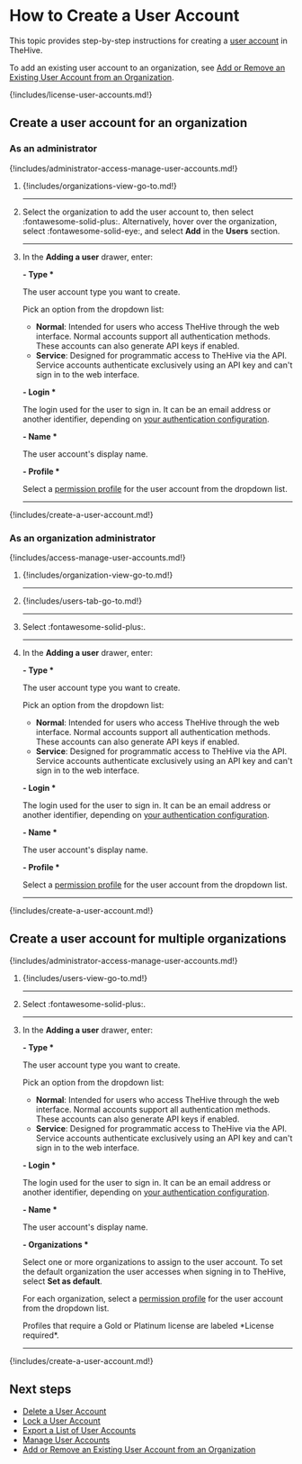 # How to Create a User Account

This topic provides step-by-step instructions for creating a [user account](about-user-accounts.md) in TheHive.

To add an existing user account to an organization, see [Add or Remove an Existing User Account from an Organization](../../../../administration/organizations/add-remove-an-existing-user-account-from-an-organization.md).

{!includes/license-user-accounts.md!}

## Create a user account for an organization

### As an administrator

{!includes/administrator-access-manage-user-accounts.md!}

1. {!includes/organizations-view-go-to.md!}

    ---

2. Select the organization to add the user account to, then select :fontawesome-solid-plus:. Alternatively, hover over the organization, select :fontawesome-solid-eye:, and select **Add** in the **Users** section.

    ---

3. In the **Adding a user** drawer, enter:

    **- Type \***

    The user account type you want to create.

    Pick an option from the dropdown list:

    * **Normal**: Intended for users who access TheHive through the web interface. Normal accounts support all authentication methods. These accounts can also generate API keys if enabled.
    * **Service**: Designed for programmatic access to TheHive via the API. Service accounts authenticate exclusively using an API key and can't sign in to the web interface.

    **- Login \***

    The login used for the user to sign in. It can be an email address or another identifier, depending on [your authentication configuration](../../../../administration/authentication/configure-authentication.md).

    **- Name \***

    The user account's display name.

    **- Profile \***

    Select a [permission profile](../../../../administration/profiles/about-profiles.md) for the user account from the dropdown list.

    ---

{!includes/create-a-user-account.md!}

### As an organization administrator

{!includes/access-manage-user-accounts.md!}

1. {!includes/organization-view-go-to.md!}

    ---

2. {!includes/users-tab-go-to.md!}

    ---

3. Select :fontawesome-solid-plus:.

    ---

4. In the **Adding a user** drawer, enter:

    **- Type \***

    The user account type you want to create.

    Pick an option from the dropdown list:

    * **Normal**: Intended for users who access TheHive through the web interface. Normal accounts support all authentication methods. These accounts can also generate API keys if enabled.
    * **Service**: Designed for programmatic access to TheHive via the API. Service accounts authenticate exclusively using an API key and can't sign in to the web interface.

    **- Login \***

    The login used for the user to sign in. It can be an email address or another identifier, depending on [your authentication configuration](../../../../administration/authentication/configure-authentication.md).

    **- Name \***

    The user account's display name.

    **- Profile \***

    Select a [permission profile](../../../../administration/profiles/about-profiles.md) for the user account from the dropdown list.

    ---

{!includes/create-a-user-account.md!}

## Create a user account for multiple organizations

{!includes/administrator-access-manage-user-accounts.md!}

1. {!includes/users-view-go-to.md!}

    ---

2. Select :fontawesome-solid-plus:.

    ---

3. In the **Adding a user** drawer, enter:

    **- Type \***

    The user account type you want to create.

    Pick an option from the dropdown list:

    * **Normal**: Intended for users who access TheHive through the web interface. Normal accounts support all authentication methods. These accounts can also generate API keys if enabled.
    * **Service**: Designed for programmatic access to TheHive via the API. Service accounts authenticate exclusively using an API key and can't sign in to the web interface.

    **- Login \***

    The login used for the user to sign in. It can be an email address or another identifier, depending on [your authentication configuration](../../../../administration/authentication/configure-authentication.md).

    **- Name \***

    The user account's display name.

    **- Organizations \***

    Select one or more organizations to assign to the user account. To set the default organization the user accesses when signing in to TheHive, select **Set as default**.

    For each organization, select a [permission profile](../../../../administration/profiles/about-profiles.md) for the user account from the dropdown list.

    <!-- md:version 5.4.3 --> Profiles that require a Gold or Platinum license are labeled *License required*.

    ---

{!includes/create-a-user-account.md!}

<h2>Next steps</h2>

* [Delete a User Account](delete-a-user-account.md)
* [Lock a User Account](lock-a-user-account.md)
* [Export a List of User Accounts](export-list-user-accounts.md)
* [Manage User Accounts](manage-user-accounts.md)
* [Add or Remove an Existing User Account from an Organization](../../../../administration/organizations/add-remove-an-existing-user-account-from-an-organization.md)